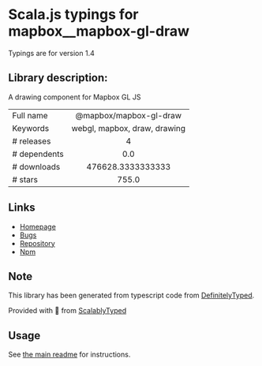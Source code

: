 
# Scala.js typings for mapbox__mapbox-gl-draw

Typings are for version 1.4

## Library description:
A drawing component for Mapbox GL JS

|                    |                 |
| ------------------ | :-------------: |
| Full name          | @mapbox/mapbox-gl-draw |
| Keywords           | webgl, mapbox, draw, drawing |
| # releases         | 4 |
| # dependents       | 0.0 |
| # downloads        | 476628.3333333333 |
| # stars            | 755.0 |

## Links
- [Homepage](https://github.com/mapbox/mapbox-gl-draw)
- [Bugs](https://github.com/mapbox/mapbox-gl-draw/issues)
- [Repository](https://github.com/mapbox/mapbox-gl-draw)
- [Npm](https://www.npmjs.com/package/%40mapbox%2Fmapbox-gl-draw)
    


## Note
This library has been generated from typescript code from [DefinitelyTyped](https://definitelytyped.org).

Provided with :purple_heart: from [ScalablyTyped](https://github.com/oyvindberg/ScalablyTyped)

## Usage
See [the main readme](../../readme.md) for instructions.


